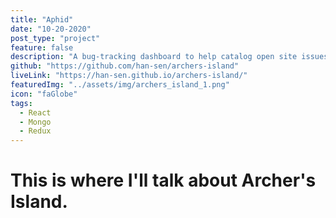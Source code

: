 ```yaml
---
title: "Aphid"
date: "10-20-2020"
post_type: "project"
feature: false
description: "A bug-tracking dashboard to help catalog open site issues."
github: "https://github.com/han-sen/archers-island"
liveLink: "https://han-sen.github.io/archers-island/"
featuredImg: "../assets/img/archers_island_1.png"
icon: "faGlobe"
tags:
  - React
  - Mongo
  - Redux
---
```


# This is where I'll talk about Archer's Island.
